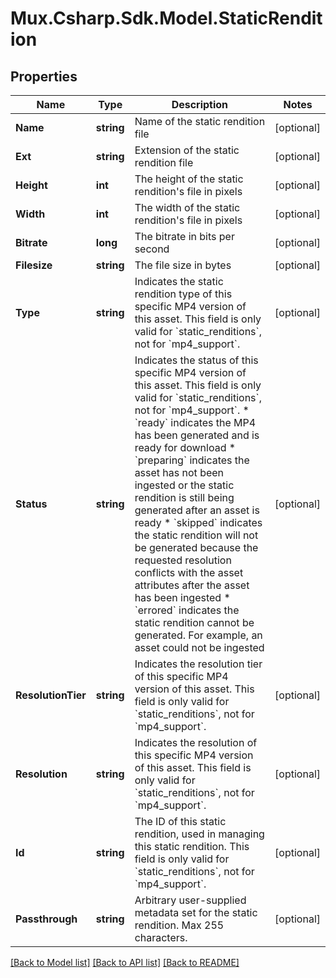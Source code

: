 # Mux.Csharp.Sdk.Model.StaticRendition

## Properties

Name | Type | Description | Notes
------------ | ------------- | ------------- | -------------
**Name** | **string** | Name of the static rendition file | [optional] 
**Ext** | **string** | Extension of the static rendition file | [optional] 
**Height** | **int** | The height of the static rendition&#39;s file in pixels | [optional] 
**Width** | **int** | The width of the static rendition&#39;s file in pixels | [optional] 
**Bitrate** | **long** | The bitrate in bits per second | [optional] 
**Filesize** | **string** | The file size in bytes | [optional] 
**Type** | **string** | Indicates the static rendition type of this specific MP4 version of this asset. This field is only valid for &#x60;static_renditions&#x60;, not for &#x60;mp4_support&#x60;. | [optional] 
**Status** | **string** | Indicates the status of this specific MP4 version of this asset. This field is only valid for &#x60;static_renditions&#x60;, not for &#x60;mp4_support&#x60;. * &#x60;ready&#x60; indicates the MP4 has been generated and is ready for download * &#x60;preparing&#x60; indicates the asset has not been ingested or the static rendition is still being generated after an asset is ready * &#x60;skipped&#x60; indicates the static rendition will not be generated because the requested resolution conflicts with the asset attributes after the asset has been ingested * &#x60;errored&#x60; indicates the static rendition cannot be generated. For example, an asset could not be ingested  | [optional] 
**ResolutionTier** | **string** | Indicates the resolution tier of this specific MP4 version of this asset. This field is only valid for &#x60;static_renditions&#x60;, not for &#x60;mp4_support&#x60;. | [optional] 
**Resolution** | **string** | Indicates the resolution of this specific MP4 version of this asset. This field is only valid for &#x60;static_renditions&#x60;, not for &#x60;mp4_support&#x60;. | [optional] 
**Id** | **string** | The ID of this static rendition, used in managing this static rendition. This field is only valid for &#x60;static_renditions&#x60;, not for &#x60;mp4_support&#x60;. | [optional] 
**Passthrough** | **string** | Arbitrary user-supplied metadata set for the static rendition. Max 255 characters. | [optional] 

[[Back to Model list]](../README.md#documentation-for-models) [[Back to API list]](../README.md#documentation-for-api-endpoints) [[Back to README]](../README.md)

